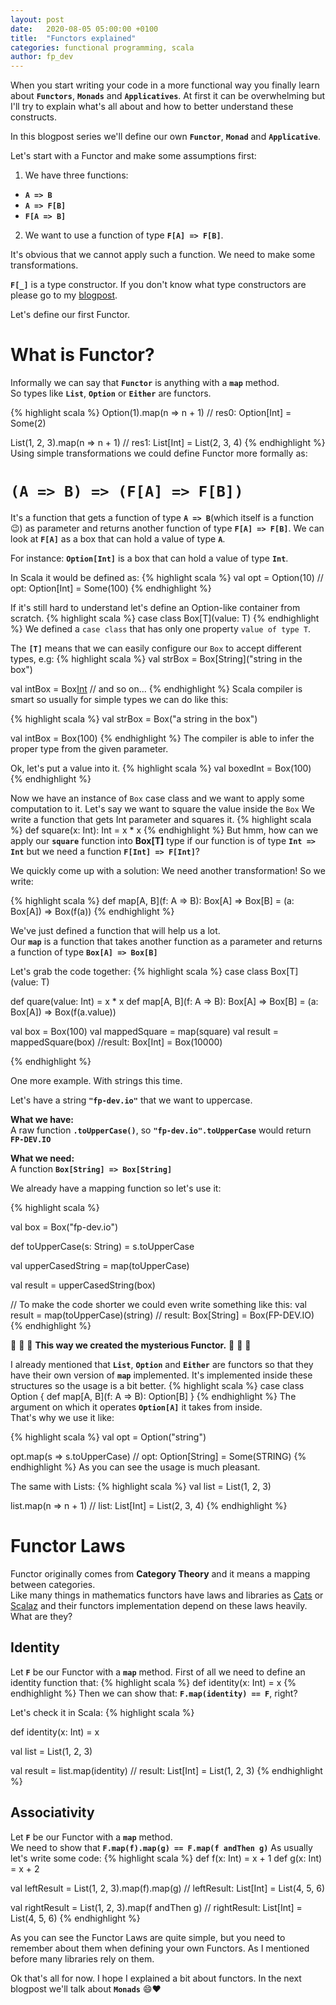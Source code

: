 ```yaml
---
layout: post
date:   2020-08-05 05:00:00 +0100
title:  "Functors explained"
categories: functional programming, scala
author: fp_dev
---
```


When you start writing your code in a more functional way you finally learn about **`Functors`**, **`Monads`** and
**`Applicatives`**.
At first it can be overwhelming but I'll try to explain what's all about and how to better understand these constructs.

In this blogpost series we'll define our own **`Functor`**, **`Monad`** and **`Applicative`**.

Let's start with a Functor and make some assumptions first:

1. We have three functions:
 - **`A => B`**
 - **`A => F[B]`**
 - **`F[A => B]`**
2. We want to use a function of type **`F[A] => F[B]`**.  

It's obvious that we cannot apply such a function. We need to make some transformations.

**`F[_]`** is a type constructor. If you don't know what type constructors are please go to my
[blogpost](https://fp-dev.io/type-constructors).

Let's define our first Functor. 
# What is Functor?
Informally we can say that **`Functor`** is anything with a **`map`** method.  
So types like **`List`**, **`Option`** or **`Either`** are functors.

{% highlight scala %}
Option(1).map(n => n + 1)
// res0: Option[Int] = Some(2)

List(1, 2, 3).map(n => n + 1)
// res1: List[Int] = List(2, 3, 4)
{% endhighlight %}
Using simple transformations we could define Functor more formally as:

# **`(A => B) => (F[A] => F[B])`**
It's a function that gets a function of type **`A => B`**(which itself is a function :wink:) as parameter and returns another function of type **`F[A] => F[B]`**.
We can look at **`F[A]`** as a box that can hold a value of type **`A`**.  

For instance:
**`Option[Int]`** is a box that can hold a value of type **`Int`**.  

In Scala it would be defined as:
{% highlight scala %}
val opt = Option(10)
// opt: Option[Int] = Some(100) 
{% endhighlight %}

If it's still hard to understand let's define an Option-like container from scratch.
{% highlight scala %}
case class Box[T](value: T)
{% endhighlight %}
We defined a `case class` that has only one property `value of type T`.

The **`[T]`** means that we can easily configure our `Box` to accept different types, e.g:
{% highlight scala %}
val strBox = Box[String]("string in the box")

val intBox = Box[Int](100)
// and so on...
{% endhighlight %}
Scala compiler is smart so usually for simple types we can do like this:

{% highlight scala %}
val strBox = Box("a string in the box")

val intBox = Box(100)
{% endhighlight %}
The compiler is able to infer the proper type from the given parameter.

Ok, let's put a value into it.
{% highlight scala %}
val boxedInt = Box(100)
{% endhighlight %}

Now we have an instance of `Box` case class and we want to apply some computation to it. Let's say we want to square
the value inside the `Box`
We write a function that gets Int parameter and squares it. 
{% highlight scala %}
def square(x: Int): Int = x * x
{% endhighlight %}
But hmm, how can we apply our **`square`** function into **Box[T]** type if our function is of type **`Int => Int`** but we need
a function **`F[Int] => F[Int]`**?

We quickly come up with a solution: We need another transformation!
So we write:

{% highlight scala %}
def map[A, B](f: A => B): Box[A] => Box[B] = (a: Box[A]) => Box(f(a))
{% endhighlight %}

We've just defined a function that will help us a lot.  
Our **`map`** is a function that takes another function as a parameter and returns a function of type **`Box[A] => Box[B]`**

Let's grab the code together:
{% highlight scala %}
case class Box[T](value: T)

def quare(value: Int) = x * x
def map[A, B](f: A => B): Box[A] => Box[B] = (a: Box[A]) => Box(f(a.value))

val box = Box(100)
val mappedSquare = map(square)
val result = mappedSquare(box)
//result: Box[Int] = Box(10000)

{% endhighlight %}

One more example. With strings this time.

Let's have a string **`"fp-dev.io"`** that we want to uppercase. 

**What we have:**  
A raw function **`.toUpperCase()`**, so **`"fp-dev.io".toUpperCase`** would return **`FP-DEV.IO`**

**What we need:**  
A function **`Box[String] => Box[String]`**

We already have a mapping function so let's use it:

{% highlight scala %}

val box = Box("fp-dev.io")

def toUpperCase(s: String) = s.toUpperCase

val upperCasedString = map(toUpperCase)

val result = upperCasedString(box)

// To make the code shorter we could even write something like this:
val result = map(toUpperCase)(string)
// result: Box[String] = Box(FP-DEV.IO)
{% endhighlight %}

:tada: :tada: :tada: **This way we created the mysterious Functor.** :tada: :tada: :tada:

I already mentioned that **`List`**, **`Option`** and **`Either`** are functors so that
they have their own version of **`map`** implemented. It's implemented inside these structures so the usage is a bit
better. 
{% highlight scala %}
case class Option {
  def map[A, B](f: A => B): Option[B]
}
{% endhighlight %}
The argument on which it operates **`Option[A]`** it takes from inside.  
That's why we use it like:

{% highlight scala %}
val opt = Option("string")

opt.map(s => s.toUpperCase)
// opt: Option[String] = Some(STRING)
{% endhighlight %}
As you can see the usage is much pleasant. 

The same with Lists:
{% highlight scala %}
val list = List(1, 2, 3)

list.map(n => n + 1)
// list: List[Int] = List(2, 3, 4)
{% endhighlight %}

# Functor Laws
Functor originally comes from **Category Theory** and it means a mapping between categories.  
Like many things in mathematics functors have laws and libraries 
as [Cats](https://typelevel.org/cats) or [Scalaz](https://scalaz.github.io/7) and their functors implementation depend on these laws heavily.  
What are they?  
## **Identity**
Let **`F`** be our Functor with a **`map`** method. First of all we need to define an identity function that:
{% highlight scala %}
def identity(x: Int) = x
{% endhighlight %}
Then we can show that: **`F.map(identity) == F`**, right?

Let's check it in Scala:
{% highlight scala %}

def identity(x: Int) = x

val list = List(1, 2, 3)

val result = list.map(identity)
// result: List[Int] = List(1, 2, 3)
{% endhighlight %}

## **Associativity**

Let **`F`** be our Functor with a **`map`** method.  
We need to show that **`F.map(f).map(g) == F.map(f andThen g)`**
As usually let's write some code:
{% highlight scala %}
def f(x: Int) = x + 1
def g(x: Int) = x + 2

val leftResult = List(1, 2, 3).map(f).map(g)
// leftResult: List[Int] = List(4, 5, 6)

val rightResult = List(1, 2, 3).map(f andThen g)
// rightResult: List[Int] = List(4, 5, 6)
{% endhighlight %}

As you can see the Functor Laws are quite simple, but you need to remember about them when defining your own Functors.
As I mentioned before many libraries rely on them.

Ok that's all for now. I hope I explained a bit about functors. In the next blogpost we'll talk about **`Monads`**
:smile::heart:

